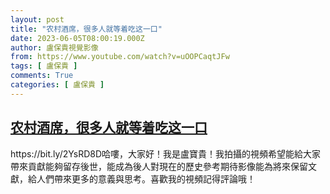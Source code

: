 ```yaml
---
layout: post
title: "农村酒席，很多人就等着吃这一口"
date: 2023-06-05T08:00:19.000Z
author: 盧保貴視覺影像
from: https://www.youtube.com/watch?v=uOOPCaqtJFw
tags: [ 盧保貴 ]
comments: True
categories: [ 盧保貴 ]
---
```

<!--1685952019000-->
[农村酒席，很多人就等着吃这一口](https://www.youtube.com/watch?v=uOOPCaqtJFw)
------

<div>
https://bit.ly/2YsRD8D哈嘍，大家好！我是盧寶貴！我拍攝的視頻希望能給大家帶來貢獻能夠留存後世，能成為後人對現在的歷史參考期待影像能為將來保留文獻，給人們帶來更多的意義與思考。喜歡我的視頻記得評論哦！
</div>
